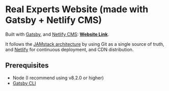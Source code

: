 # Real Experts Website (made with Gatsby + Netlify CMS)

Built with [Gatsby](https://www.gatsbyjs.org/), and [Netlify CMS](https://www.netlifycms.org): **[Website Link](https://www.realexperts.de/)**.

It follows the [JAMstack architecture](https://jamstack.org) by using Git as a single source of truth, and [Netlify](https://www.netlify.com) for continuous deployment, and CDN distribution.

## Prerequisites

- Node (I recommend using v8.2.0 or higher)
- [Gatsby CLI](https://www.gatsbyjs.org/docs/)
